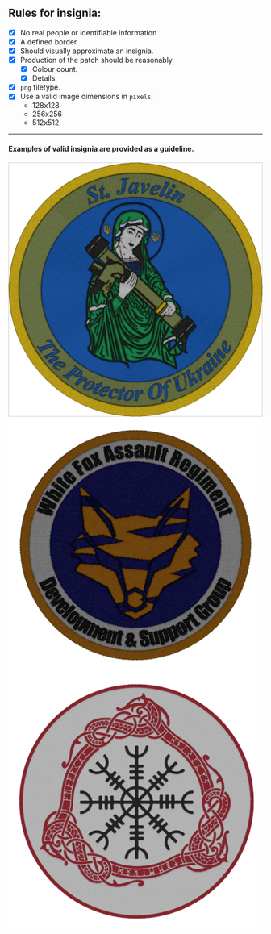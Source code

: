 ## Rules for insignia:
- [x] No real people or identifiable information
- [x] A defined border.
- [x] Should visually approximate an insignia.
- [x] Production of the patch should be reasonably.
     - [x] Colour count.
     - [x] Details.
- [x] `png` filetype.
- [x] Use a valid image dimensions in `pixels`:
  - 128x128
  - 256x256
  - 512x512

------------
#### Examples of valid insignia are provided as a guideline.
[<img src="https://github.com/Walthzer/WFAR/blob/main/addons/insignia/respect/st_javelin.png?raw=true" alt="javelin" width="512"/>](javelin.png)
[<img src="https://github.com/Walthzer/WFAR/blob/main/addons/insignia/scripted/dev_team.png?raw=true" alt="devteam" width="512"/>](devteam.png)
[<img src="https://github.com/Walthzer/WFAR/blob/main/addons/insignia/players/l_nord.png?raw=true" alt="nord" width="512"/>](nord.png)
